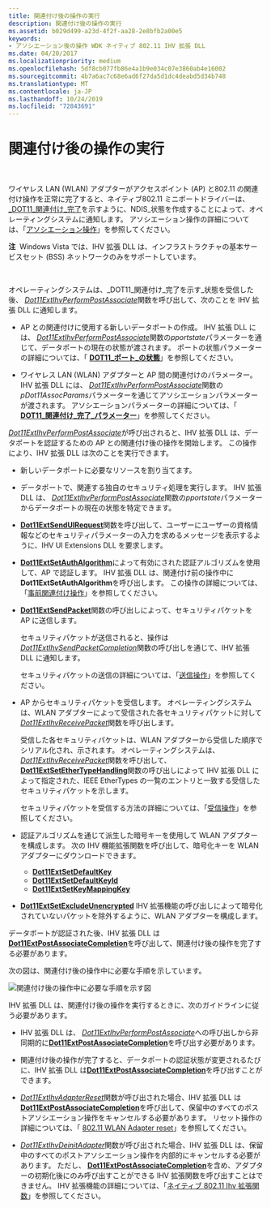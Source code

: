 ```yaml
---
title: 関連付け後の操作の実行
description: 関連付け後の操作の実行
ms.assetid: b029d499-a23d-4f2f-aa28-2e8bfb2a00e5
keywords:
- アソシエーション後の操作 WDK ネイティブ 802.11 IHV 拡張 DLL
ms.date: 04/20/2017
ms.localizationpriority: medium
ms.openlocfilehash: 5df8cb077fb86e4a1b9e034c07e3860ab4e16002
ms.sourcegitcommit: 4b7a6ac7c68e6ad6f27da5d1dc4deabd5d34b748
ms.translationtype: MT
ms.contentlocale: ja-JP
ms.lasthandoff: 10/24/2019
ms.locfileid: "72843691"
---
```

# <a name="performing-a-post-association-operation"></a>関連付け後の操作の実行




 

ワイヤレス LAN (WLAN) アダプターがアクセスポイント (AP) と802.11 の関連付け操作を正常に完了すると、ネイティブ802.11 ミニポートドライバーは、 [\_DOT11\_関連付け\_完了](https://docs.microsoft.com/windows-hardware/drivers/network/ndis-status-dot11-association-completion)を示すように、NDIS\_状態を作成することによって、オペレーティングシステムに通知します。 アソシエーション操作の詳細については、「[アソシエーション操作](association-operations.md)」を参照してください。

**注**  Windows Vista では、IHV 拡張 DLL は、インフラストラクチャの基本サービスセット (BSS) ネットワークのみをサポートしています。

 

オペレーティングシステムは、\_DOT11\_関連付け\_完了を示す\_状態を受信した後、 [*Dot11ExtIhvPerformPostAssociate*](https://docs.microsoft.com/windows-hardware/drivers/ddi/wlanihv/nc-wlanihv-dot11extihv_perform_post_associate)関数を呼び出して、次のことを IHV 拡張 DLL に通知します。

-   AP との関連付けに使用する新しいデータポートの作成。 IHV 拡張 DLL には、 [*Dot11ExtIhvPerformPostAssociate*](https://docs.microsoft.com/windows-hardware/drivers/ddi/wlanihv/nc-wlanihv-dot11extihv_perform_post_associate)関数の*pportstate*パラメーターを通じて、データポートの現在の状態が渡されます。 ポートの状態パラメーターの詳細については、「 [**DOT11\_ポート\_の状態**](https://docs.microsoft.com/windows-hardware/drivers/ddi/wlclient/ns-wlclient-_dot11_port_state)」を参照してください。

-   ワイヤレス LAN (WLAN) アダプターと AP 間の関連付けのパラメーター。 IHV 拡張 DLL には、 [*Dot11ExtIhvPerformPostAssociate*](https://docs.microsoft.com/windows-hardware/drivers/ddi/wlanihv/nc-wlanihv-dot11extihv_perform_post_associate)関数の*pDot11AssocParams*パラメーターを通じてアソシエーションパラメーターが渡されます。 アソシエーションパラメーターの詳細については、「 [**DOT11\_関連付け\_完了\_パラメーター**](https://docs.microsoft.com/windows-hardware/drivers/ddi/windot11/ns-windot11-dot11_association_completion_parameters)」を参照してください。

[*Dot11ExtIhvPerformPostAssociate*](https://docs.microsoft.com/windows-hardware/drivers/ddi/wlanihv/nc-wlanihv-dot11extihv_perform_post_associate)が呼び出されると、IHV 拡張 DLL は、データポートを認証するための AP との関連付け後の操作を開始します。 この操作により、IHV 拡張 DLL は次のことを実行できます。

-   新しいデータポートに必要なリソースを割り当てます。

-   データポートで、関連する独自のセキュリティ処理を実行します。 IHV 拡張 DLL は、 [*Dot11ExtIhvPerformPostAssociate*](https://docs.microsoft.com/windows-hardware/drivers/ddi/wlanihv/nc-wlanihv-dot11extihv_perform_post_associate)関数の*pportstate*パラメーターからデータポートの現在の状態を特定できます。

-   [**Dot11ExtSendUIRequest**](https://docs.microsoft.com/windows-hardware/drivers/ddi/wlanihv/nc-wlanihv-dot11ext_send_ui_request)関数を呼び出して、ユーザーにユーザーの資格情報などのセキュリティパラメーターの入力を求めるメッセージを表示するように、IHV UI Extensions DLL を要求します。

-   [**Dot11ExtSetAuthAlgorithm**](https://docs.microsoft.com/windows-hardware/drivers/ddi/wlanihv/nc-wlanihv-dot11ext_set_auth_algorithm)によって有効にされた認証アルゴリズムを使用して、AP で認証します。 IHV 拡張 DLL は、関連付け前の操作中に**Dot11ExtSetAuthAlgorithm**を呼び出します。 この操作の詳細については、「[事前関連付け操作](pre-association-operations.md)」を参照してください。

-   [**Dot11ExtSendPacket**](https://docs.microsoft.com/windows-hardware/drivers/ddi/wlanihv/nc-wlanihv-dot11ext_send_packet)関数の呼び出しによって、セキュリティパケットを AP に送信します。

    セキュリティパケットが送信されると、操作は[*Dot11ExtIhvSendPacketCompletion*](https://docs.microsoft.com/windows-hardware/drivers/ddi/wlanihv/nc-wlanihv-dot11extihv_send_packet_completion)関数の呼び出しを通じて、IHV 拡張 DLL に通知します。

    セキュリティパケットの送信の詳細については、「[送信操作](send-operations.md)」を参照してください。

-   AP からセキュリティパケットを受信します。 オペレーティングシステムは、WLAN アダプターによって受信された各セキュリティパケットに対して[*Dot11ExtIhvReceivePacket*](https://docs.microsoft.com/windows-hardware/drivers/ddi/wlanihv/nc-wlanihv-dot11extihv_receive_packet)関数を呼び出します。

    受信した各セキュリティパケットは、WLAN アダプターから受信した順序でシリアル化され、示されます。 オペレーティングシステムは、 [*Dot11ExtIhvReceivePacket*](https://docs.microsoft.com/windows-hardware/drivers/ddi/wlanihv/nc-wlanihv-dot11extihv_receive_packet)関数を呼び出して、 [**Dot11ExtSetEtherTypeHandling**](https://docs.microsoft.com/windows-hardware/drivers/ddi/wlanihv/nc-wlanihv-dot11ext_set_ethertype_handling)関数の呼び出しによって IHV 拡張 DLL によって指定された、IEEE EtherTypes の一覧のエントリと一致する受信したセキュリティパケットを示します。

    セキュリティパケットを受信する方法の詳細については、「[受信操作](receive-operations.md)」を参照してください。

-   認証アルゴリズムを通じて派生した暗号キーを使用して WLAN アダプターを構成します。 次の IHV 機能拡張関数を呼び出して、暗号化キーを WLAN アダプターにダウンロードできます。
    -   [**Dot11ExtSetDefaultKey**](https://docs.microsoft.com/windows-hardware/drivers/ddi/wlanihv/nc-wlanihv-dot11ext_set_default_key)
    -   [**Dot11ExtSetDefaultKeyId**](https://docs.microsoft.com/windows-hardware/drivers/ddi/wlanihv/nc-wlanihv-dot11ext_set_default_key_id)
    -   [**Dot11ExtSetKeyMappingKey**](https://docs.microsoft.com/windows-hardware/drivers/ddi/wlanihv/nc-wlanihv-dot11ext_set_key_mapping_key)
-   [**Dot11ExtSetExcludeUnencrypted**](https://docs.microsoft.com/windows-hardware/drivers/ddi/wlanihv/nc-wlanihv-dot11ext_set_exclude_unencrypted) IHV 拡張機能の呼び出しによって暗号化されていないパケットを除外するように、WLAN アダプターを構成します。

データポートが認証された後、IHV 拡張 DLL は[**Dot11ExtPostAssociateCompletion**](https://docs.microsoft.com/windows-hardware/drivers/ddi/wlanihv/nc-wlanihv-dot11ext_post_associate_completion)を呼び出して、関連付け後の操作を完了する必要があります。

次の図は、関連付け後の操作中に必要な手順を示しています。

![関連付け後の操作中に必要な手順を示す図](images/ihv-ext-postassoc.png)

IHV 拡張 DLL は、関連付け後の操作を実行するときに、次のガイドラインに従う必要があります。

-   IHV 拡張 DLL は、 [*Dot11ExtIhvPerformPostAssociate*](https://docs.microsoft.com/windows-hardware/drivers/ddi/wlanihv/nc-wlanihv-dot11extihv_perform_post_associate)への呼び出しから非同期的に[**Dot11ExtPostAssociateCompletion**](https://docs.microsoft.com/windows-hardware/drivers/ddi/wlanihv/nc-wlanihv-dot11ext_post_associate_completion)を呼び出す必要があります。

-   関連付け後の操作が完了すると、データポートの認証状態が変更されるたびに、IHV 拡張 DLL は[**Dot11ExtPostAssociateCompletion**](https://docs.microsoft.com/windows-hardware/drivers/ddi/wlanihv/nc-wlanihv-dot11ext_post_associate_completion)を呼び出すことができます。

-   [*Dot11ExtIhvAdapterReset*](https://docs.microsoft.com/windows-hardware/drivers/ddi/wlanihv/nc-wlanihv-dot11extihv_adapter_reset)関数が呼び出された場合、IHV 拡張 DLL は[**Dot11ExtPostAssociateCompletion**](https://docs.microsoft.com/windows-hardware/drivers/ddi/wlanihv/nc-wlanihv-dot11ext_post_associate_completion)を呼び出して、保留中のすべてのポストアソシエーション操作をキャンセルする必要があります。 リセット操作の詳細については、「 [802.11 WLAN Adapter reset](802-11-wlan-adapter-reset.md)」を参照してください。

-   [*Dot11ExtIhvDeinitAdapter*](https://docs.microsoft.com/windows-hardware/drivers/ddi/wlanihv/nc-wlanihv-dot11extihv_deinit_adapter)関数が呼び出された場合、IHV 拡張 DLL は、保留中のすべてのポストアソシエーション操作を内部的にキャンセルする必要があります。 ただし、 [**Dot11ExtPostAssociateCompletion**](https://docs.microsoft.com/windows-hardware/drivers/ddi/wlanihv/nc-wlanihv-dot11ext_post_associate_completion)を含め、アダプターの初期化後にのみ呼び出すことができる IHV 拡張関数を呼び出すことはできません。 IHV 拡張機能の詳細については、「[ネイティブ 802.11 Ihv 拡張関数](https://docs.microsoft.com/windows-hardware/drivers/network/native-802-11-ihv-extensibility-functions)」を参照してください。

 

 





